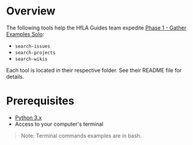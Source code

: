 # Overview

The following tools help the HfLA Guides team expedite [Phase 1 - Gather Examples Solo](https://github.com/hackforla/guides/wiki/How-to-Gather-Examples:-Solo):

- `search-issues`
- `search-projects`
- `search-wikis`

Each tool is located in their respective folder. See their README file for details.

# Prerequisites

- [Python 3.x](https://www.python.org/downloads/)
- Access to your computer's terminal

> Note: Terminal commands examples are in bash.
